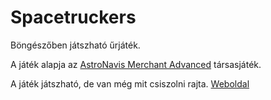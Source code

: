 # Spacetruckers
Böngészőben játszható űrjáték.

A játék alapja az [AstroNavis Merchant Advanced](https://www.boardgamegeek.com/boardgame/14396/astronavis-merchant-advanced) társasjáték.

A játék játszható, de van még mit csiszolni rajta.
[Weboldal](http://www.csernaizsolt.hu/spacetruckers)